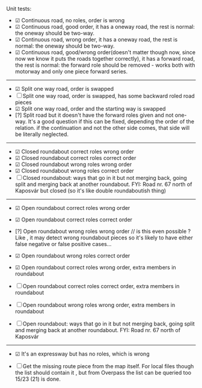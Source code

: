 Unit tests:

- ☑ Continuous road, no roles, order is wrong
- ☑ Continuous road, good order, it has a oneway road, the rest is normal: the oneway should be two-way.
- ☑ Continuous road, wrong order, it has a oneway road, the rest is normal: the oneway should be two-way.
- ☑ Continuous road, good/wrong order(doesn't matter though now, since now we know it puts the roads together correctly), it has a forward road, the rest is normal: the forward role should be removed - works both with motorway and only one piece forward series.
---
- ☑ Split one way road, order is swapped
- ☐ Split one way road, order is swapped, has some backward roled road pieces
- ☑ Split one way road, order and the starting way is swapped
- [?] Split road but it doesn't have the forward roles given and not one-way. It's a good question if this can be fixed, depending the order of the relation. if the continuation and not the other side comes, that side will be literally neglected.
---
- ☑ Closed roundabout correct roles wrong order
- ☑ Closed roundabout correct roles correct order
- ☑ Closed roundabout wrong roles wrong order
- ☑ Closed roundabout wrong roles correct order
- ☐ Closed roundabout: ways that go in it but not merging back, going split and merging back at another roundabout. FYI: Road nr. 67 north of Kaposvár but closed (so it's like double roundaboutish thing)
---
- ☑ Open roundabout correct roles wrong order
- ☑ Open roundabout correct roles correct order
- [?] Open roundabout wrong roles wrong order // is this even possible ? Like , it may detect wrong roundabout pieces so it's likely to have either false negative or false positive cases...
- ☑ Open roundabout wrong roles correct order 
- ☑ Open roundabout correct roles wrong order, extra members in roundabout
- ☐ Open roundabout correct roles correct order, extra members in roundabout
- ☐ Open roundabout wrong roles wrong order, extra members in roundabout

- ☐ Open roundabout: ways that go in it but not merging back, going split and merging back at another roundabout. FYI: Road nr. 67 north of Kaposvár
---
- ☑ It's an expressway but has no roles, which is wrong

- ☐ Get the missing route piece from the map itself. For local files though the <way> </way> list should contain it , but from Overpass the list can be queried too
15/23 (21) is done.